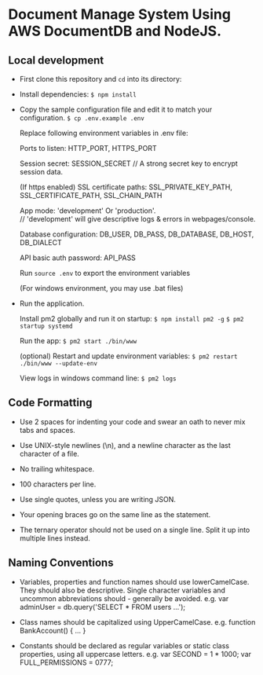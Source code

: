 # Document Manage System Using AWS DocumentDB and NodeJS.

## Local development

* First clone this repository and `cd` into its directory:

* Install dependencies: `$ npm install`

* Copy the sample configuration file and edit it to match your configuration.
  `$ cp .env.example .env`

  Replace following environment variables in .env file:

  Ports to listen: HTTP_PORT, HTTPS_PORT

  Session secret: SESSION_SECRET // A strong secret key to encrypt session data.

  (If https enabled) SSL certificate paths: SSL_PRIVATE_KEY_PATH, SSL_CERTIFICATE_PATH, SSL_CHAIN_PATH

  App mode: 'development' Or 'production'.  
  // 'development' will give descriptive logs & errors in webpages/console.

  Database configuration: DB_USER,  DB_PASS,  DB_DATABASE,  DB_HOST,  DB_DIALECT

  API basic auth password: API_PASS

  Run `source .env` to export the environment variables

  (For windows environment, you may use .bat files)
* Run the application.

  Install pm2 globally and run it on startup: 
  `$ npm install pm2 -g` 
  `$ pm2 startup systemd`

  Run the app: `$ pm2 start ./bin/www`

  (optional) Restart and update environment variables: `$ pm2 restart ./bin/www --update-env`

  View logs in windows command line: `$ pm2 logs`


## Code Formatting

* Use 2 spaces for indenting your code and swear an oath to never mix tabs and spaces.

* Use UNIX-style newlines (\n), and a newline character as the last character of a file.

* No trailing whitespace.

* 100 characters per line.

* Use single quotes, unless you are writing JSON.

* Your opening braces go on the same line as the statement.

* The ternary operator should not be used on a single line. Split it up into multiple lines instead.

## Naming Conventions

* Variables, properties and function names should use lowerCamelCase. 
  They should also be descriptive. Single character variables and uncommon abbreviations should -
  generally be avoided. e.g. var adminUser = db.query('SELECT * FROM users ...');

* Class names should be capitalized using UpperCamelCase.
  e.g. function BankAccount() { ... }

* Constants should be declared as regular variables or static class properties, 
  using all uppercase letters.
  e.g. var SECOND = 1 * 1000;
       var FULL_PERMISSIONS = 0777;